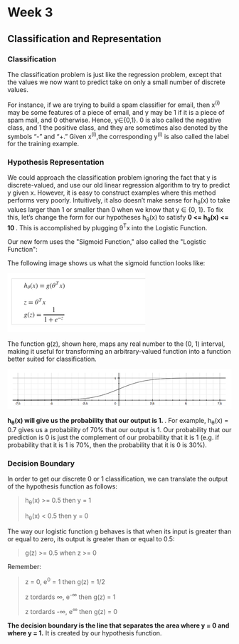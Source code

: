 # Week 3

## Classification and Representation

### Classification

The classification problem is just like the regression problem, except that the values we now want to predict take on only a small number of discrete values.

For instance, if we are trying to build a spam classifier for email, then x<sup>(i)</sup> may be some features of a piece of email, and y may be 1 if it is a piece of spam mail, and 0 otherwise. 
Hence, y∈{0,1}. 0 is also called the negative class, and 1 the positive class, and they are sometimes also denoted by the symbols “-” and “+.” 
Given x<sup>(i)</sup>,the corresponding y<sup>(i)</sup> is also called the label for the training example.


### Hypothesis Representation

We could approach the classification problem ignoring the fact that y is discrete-valued, and use our old linear regression algorithm to try to predict y given x. 
However, it is easy to construct examples where this method performs very poorly. 
Intuitively, it also doesn’t make sense for h<sub>θ</sub>(x) to take values larger than 1 or smaller than 0 when we know that y ∈ {0, 1}. 
To fix this, let’s change the form for our hypotheses h<sub>θ</sub>(x) to satisfy <b> 0 <= h<sub>θ</sub>(x) <= 10 </b>.
This is accomplished by plugging θ<sup>T</sup>x into the Logistic Function.

Our new form uses the "Sigmoid Function," also called the "Logistic Function":


The following image shows us what the sigmoid function looks like:

![IMG](img/img1.png)

The function g(z), shown here, maps any real number to the (0, 1) interval, 
making it useful for transforming an arbitrary-valued function into a function better suited for classification.

![IMG](img/img2.png)

<b> h<sub>θ</sub>(x) will give us the probability that our output is 1. </b>. 
For example, h<sub>θ</sub>(x) = 0.7 gives us a probability of 70% that our output is 1. 
Our probability that our prediction is 0 is just the complement of our probability that it is 1 
(e.g. if probability that it is 1 is 70%, then the probability that it is 0 is 30%).


### Decision Boundary

In order to get our discrete 0 or 1 classification, we can translate the output of the hypothesis function as follows:


> h<sub>θ</sub>(x)  >= 0.5 then y = 1
> 
> h<sub>θ</sub>(x)  < 0.5 then y = 0


The way our logistic function g behaves is that when its input is greater than or equal to zero, its output is greater than or equal to 0.5:

> g(z) >= 0.5 when z >= 0 

Remember:


> z = 0, e<sup>0</sup> = 1 then g(z) = 1/2
> 
> z tordards ∞, e<sup>-∞</sup> then g(z) = 1
> 
> z tordards -∞, e<sup>∞</sup> then g(z) = 0

<b>The decision boundary is the line that separates the area where y = 0 and where y = 1.</b> It is created by our hypothesis function.


